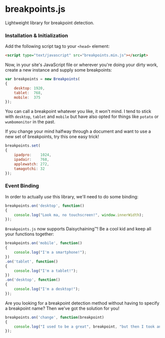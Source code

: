 # breakpoints.js
Lightweight library for breakpoint detection.

### Installation & Initialization
Add the following script tag to your `<head>` element:
```html
<script type="text/javascript" src="breakpoints.min.js"></script>
```

Now, in your site's JavaScript file or wherever you're doing your dirty work, create a new instance and supply some breakpoints:
```js
var breakpoints = new Breakpoints(
{
    desktop: 1920,
    tablet:  768,
    mobile:  375
});
```

You can call a breakpoint whatever you like, it won't mind. I tend to stick with `desktop`, `tablet` and `mobile` but have also opted for things like `potato` or `wumbomonitor` in the past.

If you change your mind halfway through a document and want to use a new set of breakpoints, try this one easy trick!
```js
breakpoints.set(
{
    ipadpro:    1024,
    ipadair:    768,
    applewatch: 272,
    tamagotchi: 32
});
```

### Event Binding
In order to actually _use_ this library, we'll need to do some binding:
```js
breakpoints.on('desktop', function()
{
    console.log("Look ma, no touchscreen!", window.innerWidth);
});
```

`Breakpoints.js` now supports Daisychaining™! Be a cool kid and keep all your functions together:
```js
breakpoints.on('mobile', function()
{
    console.log("I'm a smartphone!");
})
.on('tablet', function()
{
    console.log("I'm a tablet!");
})
.on('desktop', function()
{
    console.log("I'm a desktop!");
});
```

Are you looking for a breakpoint detection method without having to specify a breakpoint name? Then we've got the solution for you!
```js
breakpoints.on('change', function(breakpoint)
{
    console.log("I used to be a great", breakpoint, "but then I took an arrow to the knee.");
});
```
